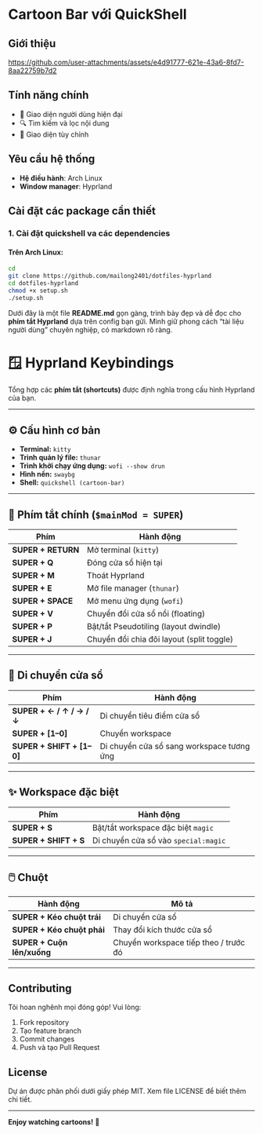 # Cartoon Bar với QuickShell


## Giới thiệu

https://github.com/user-attachments/assets/e4d91777-621e-43a6-8fd7-8aa22759b7d2


## Tính năng chính

- 📱 Giao diện người dùng hiện đại
- 🔍 Tìm kiếm và lọc nội dung
- 🎨 Giao diện tùy chỉnh

## Yêu cầu hệ thống

- **Hệ điều hành**: Arch Linux
- **Window manager**: Hyprland


## Cài đặt các package cần thiết

### 1. Cài đặt quickshell va các dependencies

#### Trên Arch Linux:
```bash
cd
git clone https://github.com/mailong2401/dotfiles-hyprland
cd dotfiles-hyprland
chmod +x setup.sh
./setup.sh
```
Dưới đây là một file **README.md** gọn gàng, trình bày đẹp và dễ đọc cho **phím tắt Hyprland** dựa trên config bạn gửi.
Mình giữ phong cách “tài liệu người dùng” chuyên nghiệp, có markdown rõ ràng.

# 🪟 Hyprland Keybindings

Tổng hợp các **phím tắt (shortcuts)** được định nghĩa trong cấu hình Hyprland của bạn.

---

## ⚙️ Cấu hình cơ bản

- **Terminal:** `kitty`  
- **Trình quản lý file:** `thunar`  
- **Trình khởi chạy ứng dụng:** `wofi --show drun`  
- **Hình nền:** `swaybg`  
- **Shell:** `quickshell (cartoon-bar)`

---

## 🎹 Phím tắt chính (`$mainMod = SUPER`)

| Phím | Hành động |
|------|------------|
| **SUPER + RETURN** | Mở terminal (`kitty`) |
| **SUPER + Q** | Đóng cửa sổ hiện tại |
| **SUPER + M** | Thoát Hyprland |
| **SUPER + E** | Mở file manager (`thunar`) |
| **SUPER + SPACE** | Mở menu ứng dụng (`wofi`) |
| **SUPER + V** | Chuyển đổi cửa sổ nổi (floating) |
| **SUPER + P** | Bật/tắt Pseudotiling (layout dwindle) |
| **SUPER + J** | Chuyển đổi chia đôi layout (split toggle) |

---

## 🧭 Di chuyển cửa sổ

| Phím | Hành động |
|------|------------|
| **SUPER + ← / ↑ / → / ↓** | Di chuyển tiêu điểm cửa sổ |
| **SUPER + [1–0]** | Chuyển workspace |
| **SUPER + SHIFT + [1–0]** | Di chuyển cửa sổ sang workspace tương ứng |

---

## ✨ Workspace đặc biệt

| Phím | Hành động |
|------|------------|
| **SUPER + S** | Bật/tắt workspace đặc biệt `magic` |
| **SUPER + SHIFT + S** | Di chuyển cửa sổ vào `special:magic` |

---

## 🖱️ Chuột

| Hành động | Mô tả |
|------------|-------|
| **SUPER + Kéo chuột trái** | Di chuyển cửa sổ |
| **SUPER + Kéo chuột phải** | Thay đổi kích thước cửa sổ |
| **SUPER + Cuộn lên/xuống** | Chuyển workspace tiếp theo / trước đó |

---


## Contributing

Tôi hoan nghênh mọi đóng góp! Vui lòng:
1. Fork repository
2. Tạo feature branch
3. Commit changes
4. Push và tạo Pull Request

## License

Dự án được phân phối dưới giấy phép MIT. Xem file LICENSE để biết thêm chi tiết.

---
**Enjoy watching cartoons!** 🎉
